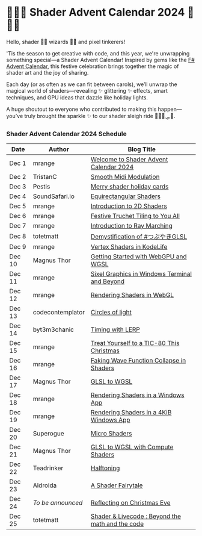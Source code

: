 # 🎄✨🎉 Shader Advent Calendar 2024 🎉✨🎄

Hello, shader 🧙‍♂️ wizards 🧙‍♂️ and pixel tinkerers!

'Tis the season to get creative with code, and this year, we're unwrapping something special—a Shader Advent Calendar! Inspired by gems like the [F# Advent Calendar](https://sergeytihon.com/fsadvent/), this festive celebration brings together the magic of shader art and the joy of sharing.

Each day (or as often as we can fit between carols), we’ll unwrap the magical world of shaders—revealing ✨ glittering ✨ effects, smart techniques, and GPU ideas that dazzle like holiday lights.

A huge shoutout to everyone who contributed to making this happen—you’ve truly brought the sparkle ✨ to our shader sleigh ride 🦌🦌🦌🛷🎅.

### Shader Advent Calendar 2024 Schedule

| Date    | Author                  | Blog Title                                |
|---------|-------------------------|-------------------------------------------|
| Dec 1   | mrange                  | [Welcome to Shader Advent Calendar 2024](day-01/README.md)|
| Dec 2   | TristanC                | [Smooth Midi Modulation](day-02/SmoothMidiModulation.md)|
| Dec 3   | Pestis                  | [Merry shader holiday cards](day-03/README.md)|
| Dec 4   | SoundSafari.io          | [Equirectangular Shaders](day-04/README.md)|
| Dec 5   | mrange                  | [Introduction to 2D Shaders](day-05/README.md)|
| Dec 6   | mrange                  | [Festive Truchet Tiling to You All](day-06/README.md)|
| Dec 7   | mrange                  | [Introduction to Ray Marching](day-07/README.md)|
| Dec 8   | totetmatt               | [Demystification of  #つぶやきGLSL](day-08/README.md)|
| Dec 9   | mrange                  | [Vertex Shaders in KodeLife](day-09/README.md)|
| Dec 10  | Magnus Thor             | [Getting Started with WebGPU and WGSL](day-10/README.md)|
| Dec 11  | mrange                  | [Sixel Graphics in Windows Terminal and Beyond](day-11/README.md)|
| Dec 12  | mrange                  | [Rendering Shaders in WebGL](day-12/README.md)|
| Dec 13  | codecontemplator        | [Circles of light](day-13/README.md)|
| Dec 14  | byt3m3chanic            | [Timing with LERP](day-14/README.md)|
| Dec 15  | mrange                  | [Treat Yourself to a TIC-80 This Christmas](day-15/README.md)|
| Dec 16  | mrange                  | [Faking Wave Function Collapse in Shaders](day-16/README.md)|
| Dec 17  | Magnus Thor             | [GLSL to WGSL](day-17/README.md)|
| Dec 18  | mrange                  | [Rendering Shaders in a Windows App](day-18/README.md)|
| Dec 19  | mrange                  | [Rendering Shaders in a 4KiB Windows App](day-19/README.md)|
| Dec 20  | Superogue               | [Micro Shaders](day-20/README.md)|
| Dec 21  | Magnus Thor             | [GLSL to WGSL with Compute Shaders](day-21/README.md)|
| Dec 22  | Teadrinker              | [Halftoning](day-22/README.md)|
| Dec 23  | Aldroida                | [A Shader Fairytale](day-23/README.md)|
| Dec 24  | *To be announced*       | [Reflecting on Christmas Eve](day-24/README.md)         |
| Dec 25  | totetmatt               | [Shader & Livecode : Beyond the math and the code](day-25/README.md)|
